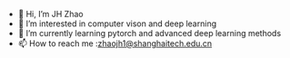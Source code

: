- 👋 Hi, I’m JH Zhao
- 👀 I’m interested in computer vison and deep learning
- 🌱 I’m currently learning pytorch and advanced deep learning methods
- 📫 How to reach me :zhaojh1@shanghaitech.edu.cn

<!---
Yume-z/Yume-z is a ✨ special ✨ repository because its `README.md` (this file) appears on your GitHub profile.
You can click the Preview link to take a look at your changes.
--->
